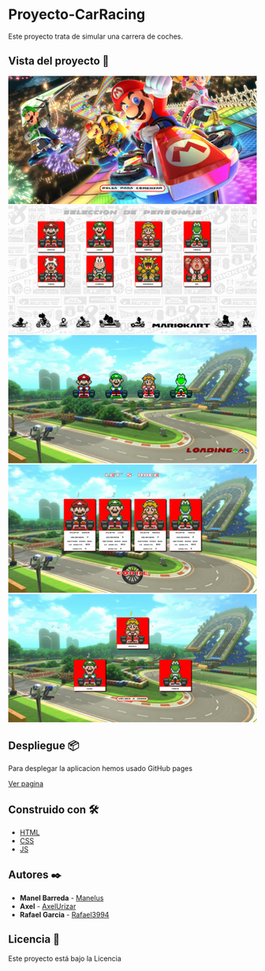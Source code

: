 # Proyecto-CarRacing

Este proyecto trata de simular una carrera de coches.

## Vista del proyecto 📌

![image](/img/readme/Start.png)
![image](/img/readme/Seleccionar.png)
![image](/img/readme/Loading.png)
![image](/img/readme/Carrera.png)
![image](/img/readme/Podio.png)

## Despliegue 📦

Para desplegar la aplicacion hemos usado GitHub pages

[Ver pagina](http://www.dropwizard.io/1.0.2/docs/)

## Construido con 🛠️

- [HTML](http://www.dropwizard.io/1.0.2/docs/)
- [CSS](https://maven.apache.org/)
- [JS](https://rometools.github.io/rome/)

## Autores ✒️

- **Manel Barreda** - [Manelus](https://github.com/Manelus)
- **Axel** - [AxelUrizar](https://github.com/AxelUrizar)
- **Rafael Garcia** - [Rafael3994](https://github.com/Rafael3994)

## Licencia 📄

Este proyecto está bajo la Licencia

